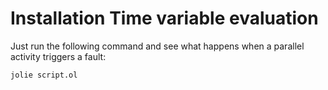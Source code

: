 # Installation Time variable evaluation

Just run the following command and see what happens when a parallel activity triggers a fault:

`jolie script.ol`
